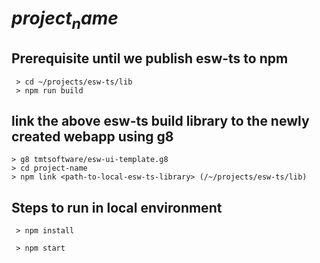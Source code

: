 # $project_name$

## Prerequisite until we publish esw-ts to npm
```
 > cd ~/projects/esw-ts/lib
 > npm run build
```

## link the above esw-ts build library to the newly created webapp using g8
```
> g8 tmtsoftware/esw-ui-template.g8
> cd project-name
> npm link <path-to-local-esw-ts-library> (/~/projects/esw-ts/lib)
```


## Steps to run in local environment
```
 > npm install

 > npm start
```
